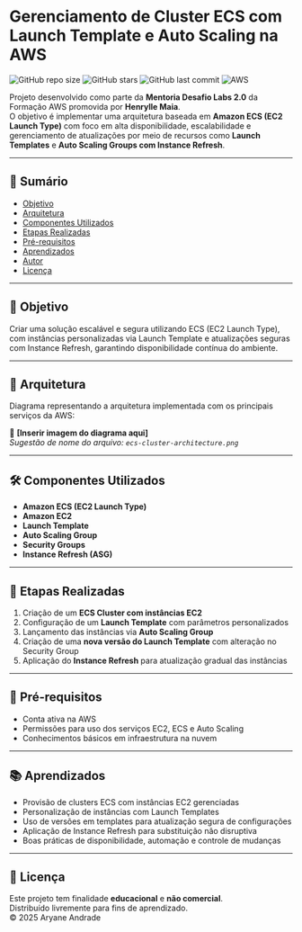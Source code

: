 # Gerenciamento de Cluster ECS com Launch Template e Auto Scaling na AWS

![GitHub repo size](https://img.shields.io/github/repo-size/aryaneandrade/aws-ecs-launchtemplate-asg)
![GitHub stars](https://img.shields.io/github/stars/aryaneandrade/aws-ecs-launchtemplate-asg?style=social)
![GitHub last commit](https://img.shields.io/github/last-commit/aryaneandrade/aws-ecs-launchtemplate-asg)
![AWS](https://img.shields.io/badge/built%20with-AWS-orange?logo=amazonaws&logoColor=white)

Projeto desenvolvido como parte da **Mentoria Desafio Labs 2.0** da Formação AWS promovida por **Henrylle Maia**.  
O objetivo é implementar uma arquitetura baseada em **Amazon ECS (EC2 Launch Type)** com foco em alta disponibilidade, escalabilidade e gerenciamento de atualizações por meio de recursos como **Launch Templates** e **Auto Scaling Groups com Instance Refresh**.

---

## :bookmark_tabs: Sumário

- [Objetivo](#objetivo)
- [Arquitetura](#arquitetura)
- [Componentes Utilizados](#componentes-utilizados)
- [Etapas Realizadas](#etapas-realizadas)
- [Pré-requisitos](#pré-requisitos)
- [Aprendizados](#aprendizados)
- [Autor](#autor)
- [Licença](#licença)

---

## 🎯 Objetivo

Criar uma solução escalável e segura utilizando ECS (EC2 Launch Type), com instâncias personalizadas via Launch Template e atualizações seguras com Instance Refresh, garantindo disponibilidade contínua do ambiente.

---

## 🧩 Arquitetura

Diagrama representando a arquitetura implementada com os principais serviços da AWS:

📌 **[Inserir imagem do diagrama aqui]**  
_Sugestão de nome do arquivo: `ecs-cluster-architecture.png`_

---

## 🛠️ Componentes Utilizados

- **Amazon ECS (EC2 Launch Type)**  
- **Amazon EC2**
- **Launch Template**
- **Auto Scaling Group**
- **Security Groups**
- **Instance Refresh (ASG)**

---

## 🚀 Etapas Realizadas

1. Criação de um **ECS Cluster com instâncias EC2**
2. Configuração de um **Launch Template** com parâmetros personalizados
3. Lançamento das instâncias via **Auto Scaling Group**
4. Criação de uma **nova versão do Launch Template** com alteração no Security Group
5. Aplicação do **Instance Refresh** para atualização gradual das instâncias

---

## 📌 Pré-requisitos

- Conta ativa na AWS
- Permissões para uso dos serviços EC2, ECS e Auto Scaling
- Conhecimentos básicos em infraestrutura na nuvem

---

## 📚 Aprendizados

- Provisão de clusters ECS com instâncias EC2 gerenciadas
- Personalização de instâncias com Launch Templates
- Uso de versões em templates para atualização segura de configurações
- Aplicação de Instance Refresh para substituição não disruptiva
- Boas práticas de disponibilidade, automação e controle de mudanças

---

## 📄 Licença

Este projeto tem finalidade **educacional** e **não comercial**.  
Distribuído livremente para fins de aprendizado.  
© 2025 Aryane Andrade
